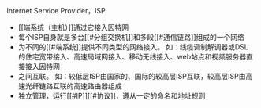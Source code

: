 Internet Service Provider，ISP
- [[端系统（主机）]]通过它接入因特网
- 每个ISP自身就是多台[[#分组交换机]]和多段[[#通信链路]]组成的一个网络
- 为不同的[[#端系统]]提供不同类型的网络接入。
	如：线缆调制解调器或DSL的住宅宽带接入、高速局域网接入、移动无线接入、web站点和视频服务器直接接入因特网
- 之间互联。
	如：较低层ISP由国家的、国际的较高层ISP互联，较高层ISP由高速光纤链路互联的高速路由器组成
- 独立管理，运行[[#IP]][[#协议]]，遵从一定的命名和地址规则